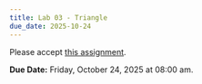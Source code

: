```yaml
---
title: Lab 03 - Triangle
due_date: 2025-10-24
---
```


Please accept [this assignment](https://classroom.github.com/a/0veKCI2h).

**Due Date:** Friday, October 24, 2025 at 08:00 am.
